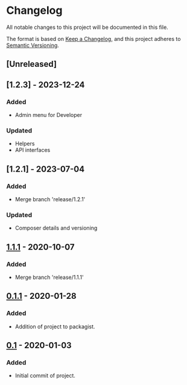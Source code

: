 Changelog
=========

All notable changes to this project will be documented in this file.

The format is based on [Keep a Changelog](https://keepachangelog.com/en/1.0.0/),
and this project adheres to [Semantic Versioning](https://semver.org/spec/v2.0.0.html).


[Unreleased]
------------

## [1.2.3] - 2023-12-24
### Added
- Admin menu for Developer
### Updated
- Helpers
- API interfaces


## [1.2.1] - 2023-07-04
### Added
 - Merge branch 'release/1.2.1'
### Updated
 - Composer details and versioning


## [1.1.1] - 2020-10-07
### Added
 - Merge branch 'release/1.1.1'

## [0.1.1] - 2020-01-28
### Added
 - Addition of project to packagist.

## [0.1] - 2020-01-03
### Added
- Initial commit of project.





[1.1.1]: https://github.com/iods/magento2-core/releases/tag/1.1.1
[1.1.1]: https://github.com/iods/magento2-core/releases/tag/1.1.1
[0.1.1]: https://github.com/iods/magento2-core/releases/tag/0.1.1
[0.1]: https://github.com/iods/magento2-core/releases/tag/0.1
